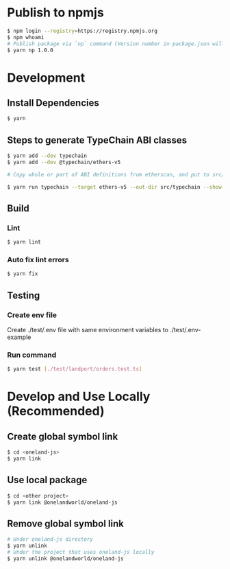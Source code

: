 # Publish to npmjs

```sh
$ npm login --registry=https://registry.npmjs.org
$ npm whoami
# Publish package via `np` command (Version number in package.json will be auto updated and committed).
$ yarn np 1.0.0
```

# Development

## Install Dependencies

```sh
$ yarn
```

## Steps to generate TypeChain ABI classes
```sh
$ yarn add --dev typechain
$ yarn add --dev @typechain/ethers-v5

# Copy whole or part of ABI definitions from etherscan, and put to src/abi/**/*.abi.json

$ yarn run typechain --target ethers-v5 --out-dir src/typechain --show-stack-traces src/abi/**/*.abi.json
```

## Build

### Lint

```sh
$ yarn lint
```

### Auto fix lint errors

```sh
$ yarn fix
```

## Testing

### Create env file

Create ./test/.env file with same environment variables to ./test/.env-example

### Run command

```sh
$ yarn test [./test/landport/orders.test.ts]
```

# Develop and Use Locally (Recommended)

## Create global symbol link

```sh
$ cd <oneland-js>
$ yarn link
```

## Use local package

```sh
$ cd <other project>
$ yarn link @onelandworld/oneland-js
```

## Remove global symbol link

```sh
# Under oneland-js directory
$ yarn unlink
# Under the project that uses oneland-js locally
$ yarn unlink @onelandworld/oneland-js
```
